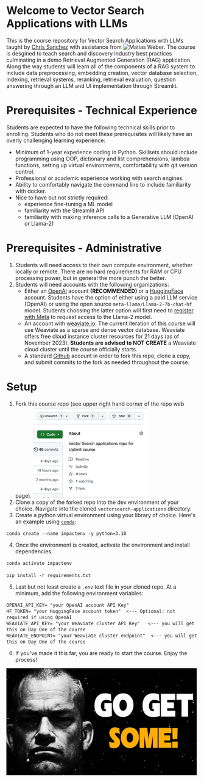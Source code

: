 # Welcome to Vector Search Applications with LLMs
This is the course repository for Vector Search Applications with LLMs taught by [Chris Sanchez](https://www.linkedin.com/in/excellenceisahabit/) with assistance from ![Matias Weber](https://www.linkedin.com/in/matiasweber/).
The course is desgined to teach search and discovery industry best practices culminating in a demo Retrieval Augmented Generation (RAG) application.  Along the way students will learn all of the components of a RAG system to include data preprocessing, embedding creation, vector database selection, indexing, retrieval systems, reranking, retrieval evaluation, question answering through an LLM and UI implementation through Streamlit.  

# Prerequisites - Technical Experience
Students are expected to have the following technical skills prior to enrolling. Students who do not meet these prerequisites will likely have an overly challenging learning experience:
- Minimum of 1-year experience coding in Python.  Skillsets should include programming using OOP, dictionary and list comprehensions, lambda functions, setting up virtual environments, comfortability with git version control.  
- Professional or academic experience working with search engines. 
- Ability to comfortably navigate the command line to include familiarity with docker. 
- Nice to have but not strictly required:
    - experience fine-tuning a ML model
    - familiarity with the Streamlit API
    - familiarity with making inference calls to a Generative LLM (OpenAI or Llama-2)  
# Prerequisites - Administrative
1. Students will need access to their own compute environment, whether locally or remote.  There are no hard requirements for RAM or CPU processing power, but in general the more punch the better. 
2. Students will need accounts with the following organizations:
    - Either an [OpenAI](https://openai.com) account **(RECOMMENDED)** or a [HuggingFace](https://huggingface.co/join) account.  Students have the option of either using a paid LLM service (OpenAI) or using the open source `meta-llama/Llama-2-7b-chat-hf` model.  Students choosing the latter option will first need to [register with Meta](https://ai.meta.com/resources/models-and-libraries/llama-downloads/) to request access to the Llama-2 model. 
    - An account with [weaviate.io](https://weaviate.io).  The current iteration of this course will use Weaviate as a sparse and dense vector database.  Weaviate offers free cloud instance cluster resources for 21 days (as of November 2023).  **Students are advised to NOT CREATE** a Weaviate cloud cluster until the course officially starts.
    - A standard [Github](https://github.com/) account in order to fork this repo, clone a copy, and submit commits to the fork as needed throughout the course. 

# Setup
1. Fork this course repo (see upper right hand corner of the repo web page).
    <img src="assets/forkbutton.png" alt="fork button" width="300" height="auto">
3. Clone a copy of the forked repo into the dev environment of your choice.  Navigate into the cloned `vectorsearch-applications` directory. 
4. Create a python virtual environment using your library of choice.  Here's an example using [`conda`](https://docs.conda.io/projects/miniconda/en/latest/):  
```
conda create --name impactenv -y python=3.10
```
4. Once the environment is created, activate the environment and install dependencies.
```
conda activate impactenv

pip install -r requirements.txt
```
5. Last but not least create a `.env` text file in your cloned repo.  At a minimum, add the following environment variables:
```
OPENAI_API_KEY= "your OpenAI account API Key"
HF_TOKEN= "your HuggingFace account token"  <--- Optional: not required if using OpenAI
WEAVIATE_API_KEY= "your Weaviate cluster API Key"   <--- you will get this on Day One of the course
WEAVIATE_ENDPOINT= "your Weaviate cluster endpoint"  <--- you will get this on Day One of the course
```
6. If you've made it this far, you are ready to start the course.  Enjoy the process!
<img src="assets/getsome.jpg" alt="jocko" width="500" height="auto">
